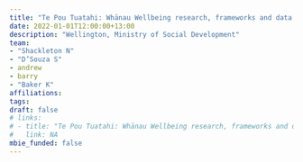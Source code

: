 ```yaml
---
title: "Te Pou Tuatahi: Whānau Wellbeing research, frameworks and data sources"
date: 2022-01-01T12:00:00+13:00
description: "Wellington, Ministry of Social Development"
team:
- "Shackleton N"
- "D’Souza S"
- andrew
- barry
- "Baker K"
affiliations:
tags:
draft: false
# links:
# - title: "Te Pou Tuatahi: Whānau Wellbeing research, frameworks and data sources"
#   link: NA
mbie_funded: false
---
```

